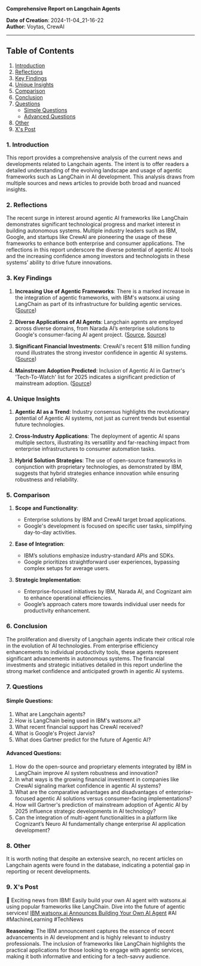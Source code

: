 **Comprehensive Report on Langchain Agents**

**Date of Creation**: 2024-11-04_21-16-22  
**Author**: Voytas, CrewAI

---

## Table of Contents
1. [Introduction](#introduction)
2. [Reflections](#reflections)
3. [Key Findings](#key-findings)
4. [Unique Insights](#unique-insights)
5. [Comparison](#comparison)
6. [Conclusion](#conclusion)
7. [Questions](#questions)
    - [Simple Questions](#simple-questions)
    - [Advanced Questions](#advanced-questions)
8. [Other](#other)
9. [X's Post](#xs-post)

<a name="introduction"></a>
### 1. Introduction
This report provides a comprehensive analysis of the current news and developments related to Langchain agents. The intent is to offer readers a detailed understanding of the evolving landscape and usage of agentic frameworks such as LangChain in AI development. This analysis draws from multiple sources and news articles to provide both broad and nuanced insights. 

<a name="reflections"></a>
### 2. Reflections
The recent surge in interest around agentic AI frameworks like LangChain demonstrates significant technological progress and market interest in building autonomous systems. Multiple industry leaders such as IBM, Google, and startups like CrewAI are pioneering the usage of these frameworks to enhance both enterprise and consumer applications. The reflections in this report underscore the diverse potential of agentic AI tools and the increasing confidence among investors and technologists in these systems’ ability to drive future innovations.

<a name="key-findings"></a>
### 3. Key Findings

1. **Increasing Use of Agentic Frameworks**: There is a marked increase in the integration of agentic frameworks, with IBM's watsonx.ai using LangChain as part of its infrastructure for building agentic services. ([Source](https://analyticsindiamag.com/ai-news-updates/ibm-watsonx-ai-announces-building-your-own-ai-agent))
   
2. **Diverse Applications of AI Agents**: Langchain agents are employed across diverse domains, from Narada AI’s enterprise solutions to Google's consumer-facing AI agent project. ([Source](https://www.msn.com/en-us/news/technology/narada-ai-s-enterprise-agent-will-use-workplace-tools-for-you), [Source](https://www.msn.com/en-us/news/technology/google-reportedly-developing-an-ai-agent-that-can-control-your-browser))

3. **Significant Financial Investments**: CrewAI's recent $18 million funding round illustrates the strong investor confidence in agentic AI systems. ([Source](https://siliconangle.com/2024/10/22/agentic-ai-startup-crewai-closes-18m-funding-round))

4. **Mainstream Adoption Predicted**: Inclusion of Agentic AI in Gartner's 'Tech-To-Watch' list for 2025 indicates a significant prediction of mainstream adoption. ([Source](https://www.technewsworld.com/story/agentic-ai-cyborgs-featured-on-gartners-tech-to-watch-list-for-2025-179434.html))

<a name="unique-insights"></a>
### 4. Unique Insights

1. **Agentic AI as a Trend**: Industry consensus highlights the revolutionary potential of Agentic AI systems, not just as current trends but essential future technologies.
  
2. **Cross-Industry Applications**: The deployment of agentic AI spans multiple sectors, illustrating its versatility and far-reaching impact from enterprise infrastructures to consumer automation tasks.
   
3. **Hybrid Solution Strategies**: The use of open-source frameworks in conjunction with proprietary technologies, as demonstrated by IBM, suggests that hybrid strategies enhance innovation while ensuring robustness and reliability.

<a name="comparison"></a>
### 5. Comparison

1. **Scope and Functionality**: 
   - Enterprise solutions by IBM and CrewAI target broad applications.
   - Google's development is focused on specific user tasks, simplifying day-to-day activities.

2. **Ease of Integration**:
   - IBM’s solutions emphasize industry-standard APIs and SDKs.
   - Google prioritizes straightforward user experiences, bypassing complex setups for average users.

3. **Strategic Implementation**:
   - Enterprise-focused initiatives by IBM, Narada AI, and Cognizant aim to enhance operational efficiencies.
   - Google’s approach caters more towards individual user needs for productivity enhancement.

<a name="conclusion"></a>
### 6. Conclusion
The proliferation and diversity of Langchain agents indicate their critical role in the evolution of AI technologies. From enterprise efficiency enhancements to individual productivity tools, these agents represent significant advancements in autonomous systems. The financial investments and strategic initiatives detailed in this report underline the strong market confidence and anticipated growth in agentic AI systems.

<a name="questions"></a>
### 7. Questions

<a name="simple-questions"></a>
#### Simple Questions:
1. What are Langchain agents?
2. How is LangChain being used in IBM's watsonx.ai?
3. What recent financial support has CrewAI received?
4. What is Google's Project Jarvis?
5. What does Gartner predict for the future of Agentic AI?

<a name="advanced-questions"></a>
#### Advanced Questions:
1. How do the open-source and proprietary elements integrated by IBM in LangChain improve AI system robustness and innovation?
2. In what ways is the growing financial investment in companies like CrewAI signaling market confidence in agentic AI systems?
3. What are the comparative advantages and disadvantages of enterprise-focused agentic AI solutions versus consumer-facing implementations?
4. How will Gartner's prediction of mainstream adoption of Agentic AI by 2025 influence strategic developments in AI technology?
5. Can the integration of multi-agent functionalities in a platform like Cognizant’s Neuro AI fundamentally change enterprise AI application development?

<a name="other"></a>
### 8. Other
It is worth noting that despite an extensive search, no recent articles on Langchain agents were found in the database, indicating a potential gap in reporting or recent developments.

<a name="xs-post"></a>
### 9. X's Post

🚀 Exciting news from IBM! Easily build your own AI agent with watsonx.ai using popular frameworks like LangChain. Dive into the future of agentic services! [IBM watsonx.ai Announces Building Your Own AI Agent](https://analyticsindiamag.com/ai-news-updates/ibm-watsonx-ai-announces-building-your-own-ai-agent/) #AI #MachineLearning #TechNews

**Reasoning**: The IBM announcement captures the essence of recent advancements in AI development and is highly relevant to industry professionals. The inclusion of frameworks like LangChain highlights the practical applications for those looking to engage with agentic services, making it both informative and enticing for a tech-savvy audience.